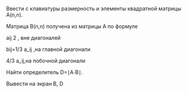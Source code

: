 Ввести с клавиатуры размерность и элементы квадратной матрицы A(n,n).
	
Матрица B(n,n) получена из матрицы A по формуле 
	
   aij 2 , вне диагоналей
	  
bij=1/3 a_ij ,на  главной диагонали

   4/3 a_ij,на побочной диагонали

Найти определитель D=∣A⋅B∣.

Вывести на экран B,  D

